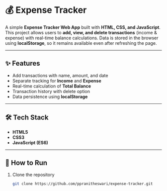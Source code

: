 # 💰 Expense Tracker

A simple **Expense Tracker Web App** built with **HTML, CSS, and JavaScript**.  
This project allows users to **add, view, and delete transactions** (income & expense) with real-time balance calculations. Data is stored in the browser using **localStorage**, so it remains available even after refreshing the page.  

---

## ✨ Features
- Add transactions with name, amount, and date  
- Separate tracking for **Income** and **Expense**  
- Real-time calculation of **Total Balance**  
- Transaction history with delete option  
- Data persistence using **localStorage**  

---

## 🛠 Tech Stack
- **HTML5**  
- **CSS3**  
- **JavaScript (ES6)**  

---



## 🚀 How to Run
1. Clone the repository  
   ```bash
   git clone https://github.com/ppranitheswari/expense-tracker.git
